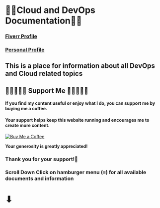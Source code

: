 # **👨‍💻Cloud and DevOps Documentation👩‍💻**

### [Fiverr Profile](https://www.fiverr.com/sawanchouksey?public_mode=true)

### [Personal Profile](https://sawan22071995.github.io/sawan/)

## This is a place for information about all DevOps and Cloud related topics

## 🔹🔹🔹🔹🙏 Support Me 🙏🔹🔹🔹🔹

#### If you find my content useful or enjoy what I do, you can support me by buying me a coffee.

#### Your support helps keep this website running and encourages me to create more content.

[![Buy Me a Coffee](https://www.buymeacoffee.com/assets/img/custom_images/orange_img.png)](https://www.buymeacoffee.com/sawanchokso)

**Your generosity is greatly appreciated!**

### **Thank you for your support!💚**

### Scroll Down Click on hamburger menu (≡) for all available documents and information

# ⬇

### 
